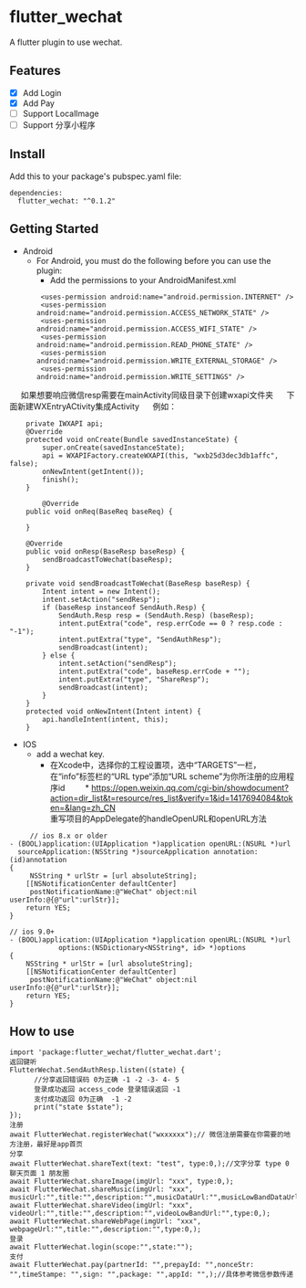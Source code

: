 # flutter_wechat

A  flutter plugin to use wechat.

## Features
- [X]  Add Login
- [X]  Add Pay
- [ ]  Support LocalImage
- [ ]  Support 分享小程序
## Install
Add this to your package's pubspec.yaml file:
```
dependencies:
  flutter_wechat: "^0.1.2"
 ```
## Getting Started

* Android
   * For Android, you must do the following before you can use the plugin:
       * Add the permissions to your AndroidManifest.xml
      ```
       <uses-permission android:name="android.permission.INTERNET" />
       <uses-permission android:name="android.permission.ACCESS_NETWORK_STATE" />
       <uses-permission android:name="android.permission.ACCESS_WIFI_STATE" />
       <uses-permission android:name="android.permission.READ_PHONE_STATE" />
       <uses-permission android:name="android.permission.WRITE_EXTERNAL_STORAGE" />
       <uses-permission android:name="android.permission.WRITE_SETTINGS" />
      ```
      如果想要响应微信resp需要在mainActivity同级目录下创建wxapi文件夹
      下面新建WXEntryACtivity集成Activity
      例如：
```
    private IWXAPI api;
    @Override
    protected void onCreate(Bundle savedInstanceState) {
        super.onCreate(savedInstanceState);
        api = WXAPIFactory.createWXAPI(this, "wxb25d3dec3db1affc", false);
        onNewIntent(getIntent());
        finish();
    }

        @Override
    public void onReq(BaseReq baseReq) {

    }

    @Override
    public void onResp(BaseResp baseResp) {
        sendBroadcastToWechat(baseResp);
    }

    private void sendBroadcastToWechat(BaseResp baseResp) {
        Intent intent = new Intent();
        intent.setAction("sendResp");
        if (baseResp instanceof SendAuth.Resp) {
            SendAuth.Resp resp = (SendAuth.Resp) (baseResp);
            intent.putExtra("code", resp.errCode == 0 ? resp.code : "-1");
            intent.putExtra("type", "SendAuthResp");
            sendBroadcast(intent);
        } else {
            intent.setAction("sendResp");
            intent.putExtra("code", baseResp.errCode + "");
            intent.putExtra("type", "ShareResp");
            sendBroadcast(intent);
        }
    }
    protected void onNewIntent(Intent intent) {
        api.handleIntent(intent, this);
    }
 ```
* IOS
    * add a wechat key.
         * 在Xcode中，选择你的工程设置项，选中“TARGETS”一栏，在“info”标签栏的“URL type“添加“URL scheme”为你所注册的应用程序id
         * https://open.weixin.qq.com/cgi-bin/showdocument?action=dir_list&t=resource/res_list&verify=1&id=1417694084&token=&lang=zh_CN
<br/> 重写项目的AppDelegate的handleOpenURL和openURL方法         
```        
     // ios 8.x or older
- (BOOL)application:(UIApplication *)application openURL:(NSURL *)url
  sourceApplication:(NSString *)sourceApplication annotation:(id)annotation
{
     NSString * urlStr = [url absoluteString];
    [[NSNotificationCenter defaultCenter]
     postNotificationName:@"WeChat" object:nil userInfo:@{@"url":urlStr}];
    return YES;
}

// ios 9.0+
- (BOOL)application:(UIApplication *)application openURL:(NSURL *)url
            options:(NSDictionary<NSString*, id> *)options
{
    NSString * urlStr = [url absoluteString];
    [[NSNotificationCenter defaultCenter]
     postNotificationName:@"WeChat" object:nil userInfo:@{@"url":urlStr}];
    return YES;
}
```
         
## How to use
```
import 'package:flutter_wechat/flutter_wechat.dart';
返回键听
FlutterWechat.SendAuthResp.listen((state) {
      //分享返回错误码 0为正确 -1 -2 -3- 4- 5
      登录成功返回 access_code 登录错误返回 -1
      支付成功返回 0为正确  -1 -2
      print("state $state");
});
注册
await FlutterWechat.registerWechat("wxxxxxx");// 微信注册需要在你需要的地方注册，最好是app首页
分享
await FlutterWechat.shareText(text: "test", type:0,);//文字分享 type 0 聊天页面 1 朋友圈
await FlutterWechat.shareImage(imgUrl: "xxx", type:0,);
await FlutterWechat.shareMusic(imgUrl: "xxx", musicUrl:"",title:"",description:"",musicDataUrl:"",musicLowBandDataUrl:"",musicLowBandUrl:"",type:0,);
await FlutterWechat.shareVideo(imgUrl: "xxx", videoUrl:"",title:"",description:"",videoLowBandUrl:"",type:0,);
await FlutterWechat.shareWebPage(imgUrl: "xxx", webpageUrl:"",title:"",description:"",type:0,);
登录
await FlutterWechat.login(scope:"",state:"");
支付
await FlutterWechat.pay(partnerId: "",prepayId: "",nonceStr: "",timeStampe: "",sign: "",package: "",appId: "",);//具体参考微信参数传递

